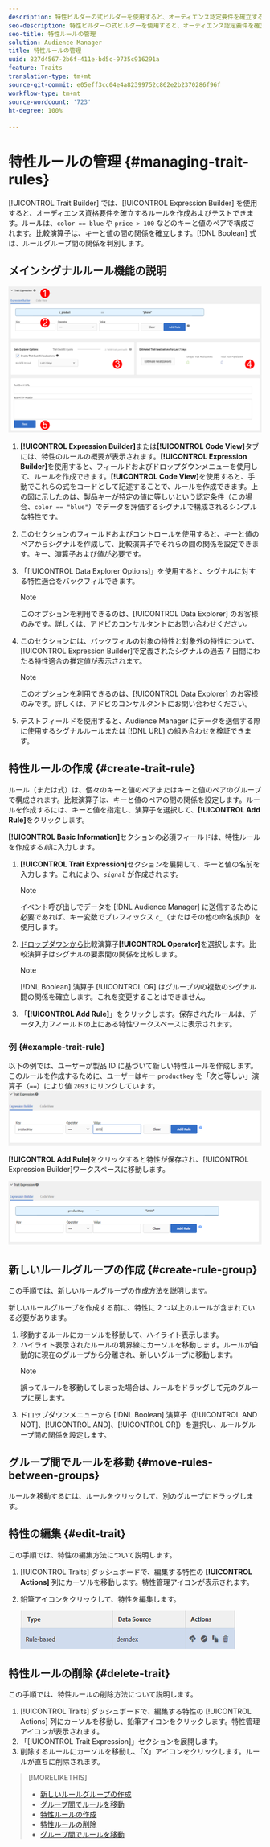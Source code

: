 ```yaml
---
description: 特性ビルダーの式ビルダーを使用すると、オーディエンス認定要件を確立するルールを作成およびテストできます。ルールは、「color == blue」または「price > 100」などのキーと値のペアで構成されます。比較演算子は、キーと値の間の関係を確立します。ブール式は、ルールグループ間の関係を判別します。
seo-description: 特性ビルダーの式ビルダーを使用すると、オーディエンス認定要件を確立するルールを作成およびテストできます。ルールは、「color == blue」または「price > 100」などのキーと値のペアで構成されます。比較演算子は、キーと値の間の関係を確立します。ブール式は、ルールグループ間の関係を判別します。
seo-title: 特性ルールの管理
solution: Audience Manager
title: 特性ルールの管理
uuid: 827d4567-2b6f-411e-bd5c-9735c916291a
feature: Traits
translation-type: tm+mt
source-git-commit: e05eff3cc04e4a82399752c862e2b2370286f96f
workflow-type: tm+mt
source-wordcount: '723'
ht-degree: 100%

---
```



# 特性ルールの管理 {#managing-trait-rules}

[!UICONTROL Trait Builder] では、[!UICONTROL Expression Builder] を使用すると、オーディエンス資格要件を確立するルールを作成およびテストできます。ルールは、`color == blue` や `price > 100` などのキーと値のペアで構成されます。比較演算子は、キーと値の間の関係を確立します。[!DNL Boolean] 式は、ルールグループ間の関係を判別します。

<!-- c_tb_rules.xml -->

## メインシグナルルール機能の説明

![](assets/manage-trait-rules.png)

1. **[!UICONTROL Expression Builder]**&#x200B;または&#x200B;**[!UICONTROL Code View]**&#x200B;タブには、特性のルールの概要が表示されます。**[!UICONTROL Expression Builder]**&#x200B;を使用すると、フィールドおよびドロップダウンメニューを使用して、ルールを作成できます。**[!UICONTROL Code View]**&#x200B;を使用すると、手動でこれらの式をコードとして記述することで、ルールを作成できます。上の図に示したのは、製品キーが特定の値に等しいという認定条件（この場合、`color == "blue"`）でデータを評価するシグナルで構成されるシンプルな特性です。

1. このセクションのフィールドおよびコントロールを使用すると、キーと値のペアからシグナルを作成して、比較演算子でそれらの間の関係を設定できます。キー、演算子および値が必要です。
1. 「[!UICONTROL Data Explorer Options]」を使用すると、シグナルに対する特性適合をバックフィルできます。
   >[!NOTE]
   >
   >このオプションを利用できるのは、[!UICONTROL Data Explorer] のお客様のみです。詳しくは、アドビのコンサルタントにお問い合わせください。
1. このセクションには、バックフィルの対象の特性と対象外の特性について、[!UICONTROL Expression Builder]で定義されたシグナルの過去 7 日間にわたる特性適合の推定値が表示されます。
   >[!NOTE]
   >
   >このオプションを利用できるのは、[!UICONTROL Data Explorer] のお客様のみです。詳しくは、アドビのコンサルタントにお問い合わせください。
1. テストフィールドを使用すると、Audience Manager にデータを送信する際に使用するシグナルルールまたは [!DNL URL] の組み合わせを検証できます。

## 特性ルールの作成 {#create-trait-rule}

ルール（または式）は、個々のキーと値のペアまたはキーと値のペアのグループで構成されます。比較演算子は、キーと値のペアの間の関係を設定します。ルールを作成するには、キーと値を指定し、演算子を選択して、**[!UICONTROL Add Rule]**&#x200B;をクリックします。

<!-- t_tb_create_rules.xml -->

**[!UICONTROL Basic Information]**&#x200B;セクションの必須フィールドは、特性ルールを作成する&#x200B;*前*&#x200B;に入力します。

1. **[!UICONTROL Trait Expression]**&#x200B;セクションを展開して、キーと値の名前を入力します。これにより、*`signal`* が作成されます。
   >[!NOTE]
   >
   >イベント呼び出しでデータを [!DNL Audience Manager] に送信するために必要であれば、キー変数でプレフィックス `c_`（またはその他の命名規則）を使用します。
1. [ドロップダウンから](../../features/traits/trait-comparison-operators.md)比較演算子&#x200B;**[!UICONTROL Operator]**&#x200B;を選択します。比較演算子はシグナルの要素間の関係を比較します。
   >[!NOTE]
   >
   >[!DNL Boolean] 演算子 [!UICONTROL OR] はグループ&#x200B;*内*&#x200B;の複数のシグナル間の関係を確立します。これを変更することはできません。
1. 「**[!UICONTROL Add Rule]**」をクリックします。保存されたルールは、データ入力フィールドの上にある特性ワークスペースに表示されます。

### 例 {#example-trait-rule}

以下の例では、ユーザーが製品 ID に基づいて新しい特性ルールを作成します。このルールを作成するために、ユーザーはキー `productkey` を「次と等しい」演算子（`==`）により値 `2093` にリンクしています。
![](assets/tb_sample_rule1.png)

**[!UICONTROL Add Rule]**&#x200B;をクリックすると特性が保存され、[!UICONTROL Expression Builder]ワークスペースに移動します。

![](assets/tb_sample_rule2.png)

## 新しいルールグループの作成 {#create-rule-group}

この手順では、新しいルールグループの作成方法を説明します。

<!-- t_tb_new_rule_group.xml -->

新しいルールグループを作成する前に、特性に 2 つ以上のルールが含まれている必要があります。

1. 移動するルールにカーソルを移動して、ハイライト表示します。
1. ハイライト表示されたルールの境界線にカーソルを移動します。ルールが自動的に現在のグループから分離され、新しいグループに移動します。
   >[!NOTE]
   >
   >誤ってルールを移動してしまった場合は、ルールをドラッグして元のグループに戻します。
1. ドロップダウンメニューから [!DNL Boolean] 演算子（[!UICONTROL AND NOT]、[!UICONTROL AND]、[!UICONTROL OR]）を選択し、ルールグループ間の関係を設定します。

## グループ間でルールを移動 {#move-rules-between-groups}

ルールを移動するには、ルールをクリックして、別のグループにドラッグします。

## 特性の編集 {#edit-trait}

この手順では、特性の編集方法について説明します。

<!-- t_tb_edit.xml -->

1. [!UICONTROL Traits] ダッシュボードで、編集する特性の **[!UICONTROL Actions]** 列にカーソルを移動します。特性管理アイコンが表示されます。
1. 鉛筆アイコンをクリックして、特性を編集します。

   ![](assets/tb_edit_trait.png)

## 特性ルールの削除 {#delete-trait}

この手順では、特性ルールの削除方法について説明します。

<!-- t_tb_delete_rule.xml -->

1. [!UICONTROL Traits] ダッシュボードで、編集する特性の [!UICONTROL Actions] 列にカーソルを移動し、鉛筆アイコンをクリックします。特性管理アイコンが表示されます。
1. 「[!UICONTROL Trait Expression]」セクションを展開します。
1. 削除するルールにカーソルを移動し、「X」アイコンをクリックします。ルールが直ちに削除されます。

>[!MORELIKETHIS]
>
>* [新しいルールグループの作成](../../features/traits/manage-trait-rules.md#create-rule-group)
>* [グループ間でルールを移動](../../features/traits/manage-trait-rules.md#move-rules-between-groups)
>* [特性ルールの作成](../../features/traits/manage-trait-rules.md#create-trait-rule)
>* [特性ルールの削除](../../features/traits/manage-trait-rules.md#delete-trait)
>* [グループ間でルールを移動](../../features/traits/manage-trait-rules.md#move-rules-between-groups)

